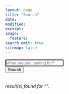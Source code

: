 ```yaml
---
layout: page
title: "Search"
date: 
modified:
excerpt:
image:
  feature:
search_omit: true
sitemap: false
---
```

  
<!-- Search form -->

<div class="row">
  <div class="large-1 columns">
<form method="get" action="{{ site.url }}/search/" data-search-form>
      <div class="row collapse">
        <div class="large-9 columns">
  <input type="search" name="q" id="q" placeholder="What are you looking for?" data-search-input autofocus />
		 </div>
        <div class="large-1 columns">
  <span class="postfix"><input type="submit" value="Search" /></span>
  </div>
  </div>
</form>
</div>
</div>
<!-- Search results placeholder -->
<h6 data-search-found>
  <span data-search-found-count></span> result(s) found for &ldquo;<span data-search-found-term></span>&rdquo;.
</h6>
<ul class="post-list" data-search-results></ul>

<!-- Search result template -->
<script type="text/x-template" id="search-result">
  <li><article>
    <a href="##Url##">##Title## <span class="excerpt">##Excerpt##</span></a>
  </article></li>
</script>
